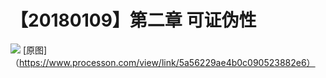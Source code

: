 # 【20180109】第二章 可证伪性
![](./_image/《可证伪性》流程图.png)
[原图]（https://www.processon.com/view/link/5a56229ae4b0c090523882e6）
